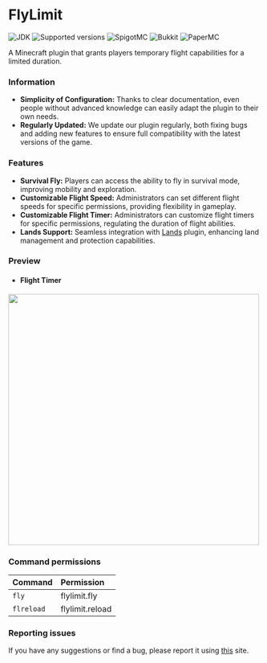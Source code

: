 # FlyLimit
![JDK](https://img.shields.io/badge/JDK-1.17-blue.svg)
![Supported versions](https://img.shields.io/badge/Minecraft-1.20--1.20.4-green.svg)
![SpigotMC](https://img.shields.io/badge/SpigotMC-yellow.svg)
![Bukkit](https://img.shields.io/badge/Bukkit-blue.svg)
![PaperMC](https://img.shields.io/badge/Paper-004ee9.svg)

A Minecraft plugin that grants players temporary flight capabilities for a limited duration.

### Information
* **Simplicity of Configuration:** Thanks to clear documentation, even people without advanced knowledge can easily adapt the plugin to their own needs.
* **Regularly Updated:** We update our plugin regularly, both fixing bugs and adding new features to ensure full compatibility with the latest versions of the game.

### Features
* **Survival Fly:** Players can access the ability to fly in survival mode, improving mobility and exploration.
* **Customizable Flight Speed:** Administrators can set different flight speeds for specific permissions, providing flexibility in gameplay.
* **Customizable Flight Timer:** Administrators can customize flight timers for specific permissions, regulating the duration of flight abilities.
* **Lands Support:** Seamless integration with [Lands](https://www.spigotmc.org/resources/lands-%E2%AD%95-land-claim-plugin-%E2%9C%85-grief-prevention-protection-gui-management-nations-wars-1-20-support.53313/) plugin, enhancing land management and protection capabilities.

### Preview
* #### Flight Timer
<img src="assets/fly.gif" width="500">

### Command permissions
| Command               | Permission                  |
|:----------------------|:----------------------------|
| `fly`           | flylimit.fly           |
| `flreload`  | flylimit.reload    |

### Reporting issues
If you have any suggestions or find a bug, please report it using [this](https://github.com/PieTw3lve/FlyLimit/issues) site.
